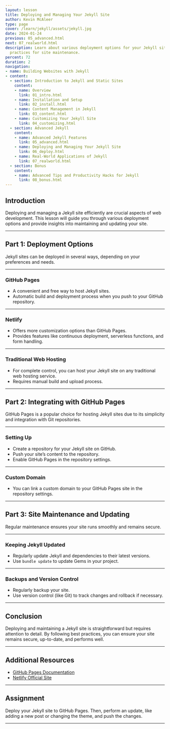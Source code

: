 ```yaml
---
layout: lesson
title: Deploying and Managing Your Jekyll Site
author: Kevin McAleer
type: page
cover: /learn/jekyll/assets/jekyll.jpg
date: 2024-01-24
previous: 05_advanced.html
next: 07_realworld.html
description: Learn about various deployment options for your Jekyll site and best
  practices for site maintenance.
percent: 72
duration: 2
navigation:
- name: Building Websites with Jekyll
- content:
  - section: Introduction to Jekyll and Static Sites
    content:
    - name: Overview
      link: 01_intro.html
    - name: Installation and Setup
      link: 02_install.html
    - name: Content Management in Jekyll
      link: 03_content.html
    - name: Customizing Your Jekyll Site
      link: 04_customizing.html
  - section: Advanced Jekyll
    content:
    - name: Advanced Jekyll Features
      link: 05_advanced.html
    - name: Deploying and Managing Your Jekyll Site
      link: 06_deploy.html
    - name: Real-World Applications of Jekyll
      link: 07_realworld.html
  - section: Bonus
    content:
    - name: Advanced Tips and Productivity Hacks for Jekyll
      link: 08_bonus.html
---
```



## Introduction

Deploying and managing a Jekyll site efficiently are crucial aspects of web development. This lesson will guide you through various deployment options and provide insights into maintaining and updating your site.

---

## Part 1: Deployment Options

Jekyll sites can be deployed in several ways, depending on your preferences and needs.

---

### GitHub Pages

- A convenient and free way to host Jekyll sites.
- Automatic build and deployment process when you push to your GitHub repository.

---

### Netlify

- Offers more customization options than GitHub Pages.
- Provides features like continuous deployment, serverless functions, and form handling.

---

### Traditional Web Hosting

- For complete control, you can host your Jekyll site on any traditional web hosting service.
- Requires manual build and upload process.

---

## Part 2: Integrating with GitHub Pages

GitHub Pages is a popular choice for hosting Jekyll sites due to its simplicity and integration with Git repositories.

---

### Setting Up

- Create a repository for your Jekyll site on GitHub.
- Push your site’s content to the repository.
- Enable GitHub Pages in the repository settings.

---

### Custom Domain

- You can link a custom domain to your GitHub Pages site in the repository settings.

---

## Part 3: Site Maintenance and Updating

Regular maintenance ensures your site runs smoothly and remains secure.

---

### Keeping Jekyll Updated

- Regularly update Jekyll and dependencies to their latest versions.
- Use `bundle update` to update Gems in your project.

---

### Backups and Version Control

- Regularly backup your site.
- Use version control (like Git) to track changes and rollback if necessary.

---

## Conclusion

Deploying and maintaining a Jekyll site is straightforward but requires attention to detail. By following best practices, you can ensure your site remains secure, up-to-date, and performs well.

---

## Additional Resources

- [GitHub Pages Documentation](https://pages.github.com/)
- [Netlify Official Site](https://www.netlify.com/)

---

## Assignment

Deploy your Jekyll site to GitHub Pages. Then, perform an update, like adding a new post or changing the theme, and push the changes.

---
